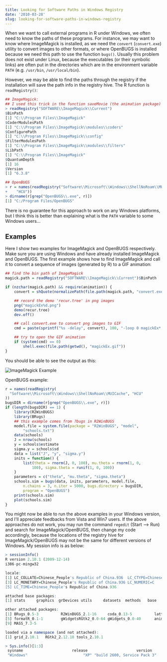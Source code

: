 ```yaml
---
title: Looking for Software Paths in Windows Registry
date: '2010-03-28'
slug: looking-for-software-paths-in-windows-registry
---
```


When we want to call external programs in R under Windows, we often need to know the paths of these programs. For instance, we may want to know where ImageMagick is installed, as we need the `convert` (`convert.exe`) utility to convert images to other formats, or where OpenBUGS is installed because we need this path to use the function `bugs()`. Usually this problem does not exist under Linux, because the executables (or their symbolic links) are often put in the directories which are in the environment variable `PATH` (e.g. `/usr/bin`, `/usr/local/bin`).

However, we may be able to find the paths through the registry if the installation will save the path info in the registry hive. The R function is `readRegistry()`:

```r 
## ImageMagick:
## I used this trick in the function saveMovie (the animation package)
> readRegistry("SOFTWARE\\ImageMagick\\Current")
$BinPath
[1] "C:\\Program Files\\ImageMagick"
$CoderModulesPath
[1] "C:\\Program Files\\ImageMagick\\modules\\coders"
$ConfigurePath
[1] "C:\\Program Files\\ImageMagick\\config"
$FilterModulesPath
[1] "C:\\Program Files\\ImageMagick\\modules\\filters"
$LibPath
[1] "C:\\Program Files\\ImageMagick"
$QuantumDepth
[1] 16
$Version
[1] "6.3.8"

## OpenBUGS
> r = names(readRegistry("Software\\Microsoft\\Windows\\ShellNoRoam\\MUICache",
+    "HCU"))
> dirname(r[grep("OpenBUGS\\.exe", r)])
[1] "C:/Program Files/OpenBUGS"
```

There is no guarantee for this approach to work on any Windows platforms, but I think this is better than explaining what is the `PATH` variable to some Windows users...

## Examples

Here I show two examples for ImageMagick and OpenBUGS respectively. Make sure you are using Windows and have already installed ImageMagick and OpenBUGS. The first example shows how to find ImageMagick and call it to convert a sequence of images (generated by R) to a GIF animation:

```r 
## find the bin path of ImageMagick
magick.path = readRegistry("SOFTWARE\\ImageMagick\\Current")$BinPath

if (nzchar(magick.path) && require(animation)) {
    convert = shQuote(normalizePath(file.path(magick.path, "convert.exe")))

    ## record the demo 'recur.tree' in png images
    png("magickEx%d.png")
    demo(recur.tree)
    dev.off()

    ## call convert.exe to convert png images to GIF
    cmd = paste(sprintf("%s -delay", convert), 100, "-loop 0 magickEx*.png magickEx.gif")

    ## try to open the GIF animation
    if (system(cmd) == 0)
        shell.exec(file.path(getwd(), "magickEx.gif"))
}
```

You should be able to see the output as this:

![ImageMagick Example](https://db.yihui.name/imgur/O8BJB.gif)

OpenBUGS example:

```r 
r = names(readRegistry(
  "Software\\Microsoft\\Windows\\ShellNoRoam\\MUICache", "HCU"
))
bugsDIR = dirname(r[grep("OpenBUGS\\.exe", r)])
if (length(bugsDIR) == 1) {
    library(R2WinBUGS)
    library(BRugs)
    ## this example comes from ?bugs in R2WinBUGS
    model.file = system.file(package = "R2WinBUGS", "model",
        "schools.txt")
    data(schools)
    J = nrow(schools)
    y = schools$estimate
    sigma.y = schools$sd
    data = list("J", "y", "sigma.y")
    inits = function() {
        list(theta = rnorm(J, 0, 100), mu.theta = rnorm(1, 0,
            100), sigma.theta = runif(1, 0, 100))
    }
    parameters = c("theta", "mu.theta", "sigma.theta")
    schools.sim = bugs(data, inits, parameters, model.file,
        n.chains = 3, n.iter = 5000, bugs.directory = bugsDIR,
        program = "OpenBUGS")
    print(schools.sim)
    plot(schools.sim)
}
```

You might now be able to run the above examples in your Windows version, and I'll appreciate feedbacks from Vista and Win7 users. If the above approaches do not work, you may run the command `regedit` (Start --> Run) and search for ImageMagick/OpenBUGS, then change my code accordingly, because the locations of the registry hive for ImageMagick/OpenBUGS may not be the same for different versions of Windows. My session info is as below:

```r 
> sessionInfo()
R version 2.10.1 (2009-12-14)
i386-pc-mingw32

locale:
[1] LC_COLLATE=Chinese_People's Republic of China.936  LC_CTYPE=Chinese_People's Republic of China.936
[3] LC_MONETARY=Chinese_People's Republic of China.936 LC_NUMERIC=C
[5] LC_TIME=Chinese_People's Republic of China.936    

attached base packages:
[1] stats     graphics  grDevices utils     datasets  methods   base     

other attached packages:
[1] BRugs_0.5-3          R2WinBUGS_2.1-16     coda_0.13-5          lattice_0.18-3
[5] formatR_0.1-1        gWidgetsRGtk2_0.0-64 gWidgets_0.0-40      animation_1.1-2
[9] MASS_7.3-5          

loaded via a namespace (and not attached):
[1] grid_2.10.1   RGtk2_2.12.18 tools_2.10.1

> Sys.info()[1:3]
 sysname                      release                      version
 "Windows"                         "XP" "build 2600, Service Pack 3"
```
